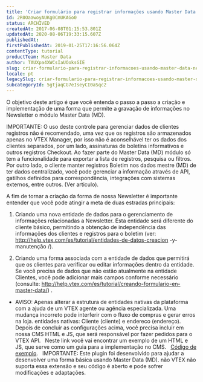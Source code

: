 ```yaml
---
title: 'Criar formulário para registrar informações usando Master Data Newsletter (MD)'
id: 2R0OaawoyAUKg0CmUKAGo0
status: ARCHIVED
createdAt: 2017-06-08T01:15:53.801Z
updatedAt: 2020-08-06T19:33:15.607Z
publishedAt: 
firstPublishedAt: 2019-01-25T17:16:56.064Z
contentType: tutorial
productTeam: Master Data
author: TAUXpa4XWCsIaUOoksGIE
slug: criar-formulario-para-registrar-informacoes-usando-master-data-newsletter
locale: pt
legacySlug: criar-formulario-para-registrar-informacoes-usando-master-data-newsletter
subcategoryId: 5gtjaqCG7eIseyCI0aSqc2
---
```


O objetivo deste artigo é que você entenda o passo a passo a criação e implementação de uma forma que permite a gravação de informações no Newsletter o módulo Master Data (MD).

IMPORTANTE: O uso deste controle para gerenciar dados de clientes registros não é recomendado, uma vez que os registros são armazenados apenas no VTEX Manager, por isso não é aconselhável ter os dados dos clientes separados, por um lado, assinaturas de boletins informativos e outros registros Checkout. Ao fazer parte do Master Data (MD) módulo só tem a funcionalidade para exportar a lista de registros, pesquisa ou filtros. Por outro lado, o cliente manter registros Boletim nos dados mestre (MD) de ter dados centralizado, você pode gerenciar a informação através de API, gatilhos definidos para correspondência, integrações com sistemas externos, entre outros. (Ver articulo).

A fim de tornar a criação da forma de nossa Newsletter é importante entender que você pode atingir a meta de duas estradas principais:

1. Criando uma nova entidade de dados para o gerenciamento de informações relacionadas a Newsletter. Esta entidade será diferente do cliente básico, permitindo a obtenção de independência das informações dos clientes e registros para o boletim (ver: http://help.vtex.com/es/tutorial/entidades-de-datos-creacion -y-manutenção /).

2. Criando uma forma associada com a entidade de dados que permitirá que os clientes para verificar ou editar informações dentro da entidade. Se você precisa de dados que não estão atualmente na entidade Clientes, você pode adicionar mais campos conforme necessário (consulte: http://help.vtex.com/es/tutorial/creando-formulario-en-master-data/) .
  - AVISO: Apenas alterar a estrutura de entidades nativas da plataforma com a ajuda de um VTEX agente ou agência especializada. Uma mudança incorreto pode interferir com o fluxo de compras e gerar erros na loja. entidades nativas: Cliente (cliente) e endereco (endereço).
 
Depois de concluir as configurações acima, você precisa incluir em nossa CMS HTML e JS, que será responsável por fazer pedidos para o VTEX API.
 
Neste link você vai encontrar um exemplo de um HTML e JS, que serve como um guia para a implementação no CMS.
 
[Código de exemplo](https://assets.contentful.com/alneenqid6w5/xC0HA56uzIO8Ueca2c02g/eb126bee0a1618dff60da75c997a85e2/newsletterMasterData.rar).
 
IMPORTANTE: Este plugin foi desenvolvido para ajudar a desenvolver uma forma básica usando Master Data (MD). não VTEX não suporta essa extensão e seu código é aberto e pode sofrer modificações e adaptações.

